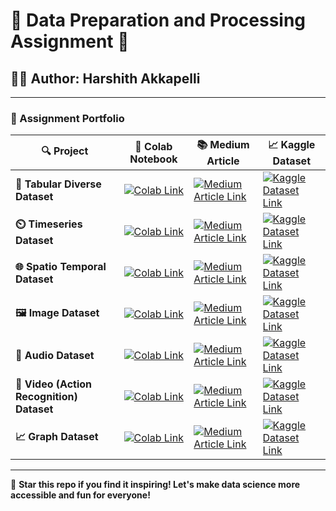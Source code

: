 # 🌌 Data Preparation and Processing Assignment 🚀

## 🧑‍🚀 Author: Harshith Akkapelli


---

### 🌟 Assignment Portfolio

| 🔍 Project                          | 📓 Colab Notebook                                                                                                       | 📚 Medium Article                                                                                                                                       | 📈 Kaggle Dataset                                                                                     |
|------------------------------------|-------------------------------------------------------------------------------------------------------------------------|---------------------------------------------------------------------------------------------------------------------------------------------------------|------------------------------------------------------------------------------------------------------|
| **🔢 Tabular Diverse Dataset**     | [![Colab Link](https://img.shields.io/badge/Colab-F9A825.svg?&style=for-the-badge&logo=googlecolab&logoColor=black)](https://colab.research.google.com/drive/1u1F3x3qnF1z0HvKB6BS40cIVpdSU9051?usp=sharing) | [![Medium Article Link](https://img.shields.io/badge/Medium-03A9F4.svg?&style=for-the-badge&logo=medium&logoColor=white)](https://medium.com/@harshith.akkapelli/leveraging-gpt-4-for-rapid-machine-learning-prototyping-on-a-pet-adoption-dataset-8d29dcdf56b5) | [![Kaggle Dataset Link](https://img.shields.io/badge/Kaggle-0D47A1.svg?&style=for-the-badge&logo=kaggle&logoColor=white)](https://www.kaggle.com/competitions/petfinder-adoption-prediction/overview) |
| **⏲️ Timeseries Dataset**          | [![Colab Link](https://img.shields.io/badge/Colab-8BC34A.svg?&style=for-the-badge&logo=googlecolab&logoColor=white)](https://colab.research.google.com/drive/1R-WcnFjiEzQ9MmRLXlQOHGputgIxrSAT?usp=sharing) | [![Medium Article Link](https://img.shields.io/badge/Medium-FF9800.svg?&style=for-the-badge&logo=medium&logoColor=white)](https://medium.com/@harshith.akkapelli/leveraging-gpt-4-for-rapid-data-science-workflow-a-case-study-with-energy-consumption-dataset-76a807f08df7) | [![Kaggle Dataset Link](https://img.shields.io/badge/Kaggle-4CAF50.svg?&style=for-the-badge&logo=kaggle&logoColor=white)](https://www.kaggle.com/datasets/srinuti/residential-power-usage-3years-data-timeseries/) |
| **🌐 Spatio Temporal Dataset**     | [![Colab Link](https://img.shields.io/badge/Colab-9C27B0.svg?&style=for-the-badge&logo=googlecolab&logoColor=white)](https://colab.research.google.com/drive/1cFnYj7JnzPh19q1dZ4uOW9aKto_vbl6-?usp=sharing) | [![Medium Article Link](https://img.shields.io/badge/Medium-2196F3.svg?&style=for-the-badge&logo=medium&logoColor=white)](https://medium.com/@harshith.akkapelli/leveraging-chatgpt-4-for-efficient-data-science-workflow-a-case-study-with-a-spatio-temporal-f9afebac1452) | [![Kaggle Dataset Link](https://img.shields.io/badge/Kaggle-E91E63.svg?&style=for-the-badge&logo=kaggle&logoColor=white)](https://www.kaggle.com/datasets/mathurinache/hungary-chicken) |
| **🖼️ Image Dataset**               | [![Colab Link](https://img.shields.io/badge/Colab-FFEB3B.svg?&style=for-the-badge&logo=googlecolab&logoColor=black)](https://colab.research.google.com/drive/1pzFunufu1GJo6xS8ghgNxzY0pocfACbe?usp=sharing) | [![Medium Article Link](https://img.shields.io/badge/Medium-9E9E9E.svg?&style=for-the-badge&logo=medium&logoColor=white)](https://medium.com/@harshith.akkapelli/navigating-shape-classification-with-chatgpt-4-a-data-scientists-journey-through-image-data-b113972eb635) | [![Kaggle Dataset Link](https://img.shields.io/badge/Kaggle-3F51B5.svg?&style=for-the-badge&logo=kaggle&logoColor=white)](https://www.kaggle.com/datasets/cactus3/basicshapes/data) |
| **🎵 Audio Dataset**               | [![Colab Link](https://img.shields.io/badge/Colab-03A9F4.svg?&style=for-the-badge&logo=googlecolab&logoColor=white)](https://colab.research.google.com/drive/1v1fq4AO1sPTLEiAOPjdLteMOxEuP3Kjh?usp=sharing) | [![Medium Article Link](https://img.shields.io/badge/Medium-FFC107.svg?&style=for-the-badge&logo=medium&logoColor=black)](https://medium.com/@harshith.akkapelli/leveraging-chatgpt-4-for-rapid-audio-classification-a-journey-through-data-science-78e69c0f60a3) | [![Kaggle Dataset Link](https://img.shields.io/badge/Kaggle-009688.svg?&style=for-the-badge&logo=kaggle&logoColor=white)](https://www.kaggle.com/datasets/alanchn31/free-spoken-digits) |
| **🎥 Video (Action Recognition) Dataset** | [![Colab Link](https://img.shields.io/badge/Colab-673AB7.svg?&style=for-the-badge&logo=googlecolab&logoColor=white)](https://colab.research.google.com/drive/1IfLeKh9jubaWO06DNZN5kzFPKNJNaPmz?usp=sharing) | [![Medium Article Link](https://img.shields.io/badge/Medium-4CAF50.svg?&style=for-the-badge&logo=medium&logoColor=white)](https://medium.com/@harshith.akkapelli/optimizing-video-data-analysis-with-gpt-4-a-case-study-using-the-ucf11-dataset-915de57fd11f) | [![Kaggle Dataset Link](https://img.shields.io/badge/Kaggle-FF5722.svg?&style=for-the-badge&logo=kaggle&logoColor=white)](https://www.kaggle.com/datasets/pypiahmad/ucf-youtube-action-data-set) |
| **📈 Graph Dataset**              | [![Colab Link](https://img.shields.io/badge/Colab-FF9800.svg?&style=for-the-badge&logo=googlecolab&logoColor=white)](https://colab.research.google.com/drive/1Bjcl519fRUqUP3WoYOYhl7laFtOmJ8iK?usp=sharing) | [![Medium Article Link](https://img.shields.io/badge/Medium-607D8B.svg?&style=for-the-badge&logo=medium&logoColor=white)](https://medium.com/@harshith.akkapelli/accelerating-data-science-in-high-energy-physics-with-chatgpt-4-a-journey-through-the-arxiv-hep-ph-1da7d446cfa1) | [![Kaggle Dataset Link](https://img.shields.io/badge/Kaggle-F44336.svg?&style=for-the-badge&logo=kaggle&logoColor=white)](https://www.kaggle.com/datasets/wolfram77/graph-snap-cit-hepph?select=cit-HepPh.txt) |

---



🚀 **Star this repo if you find it inspiring! Let's make data science more accessible and fun for everyone!** 


